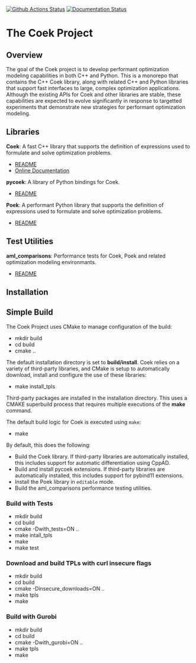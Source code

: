 [![Github Actions Status](https://github.com/sandialabs/coek/workflows/Linux%20Build%20and%20Tests/badge.svg?event=push)](https://github.com/sandialabs/coek/actions?query=workflow%3A%22Linux+Build+and+Tests%22++) [![Documentation Status](https://readthedocs.org/projects/coek/badge/?version=latest)](http://coek.readthedocs.org/en/latest/)

# The Coek Project

## Overview

The goal of the Coek project is to develop performant optimization
modeling capabilities in both C++ and Python.  This is a monorepo that
contains the C++ Coek library, along with related C++ and Python libraries
that support fast interfaces to large, complex optimization applications.
Although the existing APIs for Coek and other libraries are stable,
these capabilities are expected to evolve significantly in response to
targetted experiments that demonstrate new strategies for performant
optimization modeling.


## Libraries

**Coek**: A fast C++ library that supports the definition of expressions used to formulate and solve optimization problems.

* [README](lib/coek/README.md)
* [Online Documentation](http://coek.readthedocs.org/en/latest/)

**pycoek**: A library of Python bindings for Coek.

* [README](lib/pycoek/README.md)

**Poek**: A performant Python library that supports the definition of expressions used to formulate and solve optimization problems.

* [README](lib/poek/README.md)


## Test Utilities

**aml_comparisons**: Performance tests for Coek, Poek and related optimization modeling environmants.

* [README](test/aml_comparisons/README.md)


## Installation

## Simple Build

The Coek Project uses CMake to manage configuration of the build:

* mkdir build
* cd build
* cmake ..

The default installation directory is set to **build/install**.
Coek relies on a variety of third-party libraries, and CMake is setup to
automatically download, install and configure the use of these libraries:

* make install\_tpls

Third-party packages are installed in the installation directory.
This uses a CMAKE superbuild process that requires multiple executions
of the **make** command.

The default build logic for Coek is executed using `make`:

* make

By default, this does the following:

* Build the Coek library.  If third-party libraries are automatically installed, this includes support for automatic differentiation using CppAD.
* Build and install pycoek extensions.  If third-party libraries are automatically installed, this includes support for pybind11 extensions.
* Install the Poek library in `editable` mode.
* Build the aml\_comparisons performance testing utilities.

### Build with Tests

* mkdir build
* cd build
* cmake -Dwith\_tests=ON ..
* make intall_tpls
* make
* make test

### Download and build TPLs with curl insecure flags

* mkdir build
* cd build
* cmake -Dinsecure\_downloads=ON ..
* make tpls
* make

### Build with Gurobi

* mkdir build
* cd build
* cmake -Dwith\_gurobi=ON ..
* make tpls
* make

